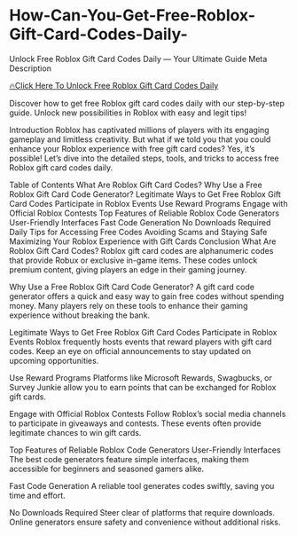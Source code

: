 # How-Can-You-Get-Free-Roblox-Gift-Card-Codes-Daily-

Unlock Free Roblox Gift Card Codes Daily — Your Ultimate Guide
Meta Description

[🔥Click Here To Unlock Free Roblox Gift Card Codes Daily](https://myusoffer.xyz/all-gift-card-2/)

Discover how to get free Roblox gift card codes daily with our step-by-step guide. Unlock new possibilities in Roblox with easy and legit tips!

Introduction
Roblox has captivated millions of players with its engaging gameplay and limitless creativity. But what if we told you that you could enhance your Roblox experience with free gift card codes? Yes, it’s possible! Let’s dive into the detailed steps, tools, and tricks to access free Roblox gift card codes daily.

Table of Contents
What Are Roblox Gift Card Codes?
Why Use a Free Roblox Gift Card Code Generator?
Legitimate Ways to Get Free Roblox Gift Card Codes
Participate in Roblox Events
Use Reward Programs
Engage with Official Roblox Contests
Top Features of Reliable Roblox Code Generators
User-Friendly Interfaces
Fast Code Generation
No Downloads Required
Daily Tips for Accessing Free Codes
Avoiding Scams and Staying Safe
Maximizing Your Roblox Experience with Gift Cards
Conclusion
What Are Roblox Gift Card Codes?
Roblox gift card codes are alphanumeric codes that provide Robux or exclusive in-game items. These codes unlock premium content, giving players an edge in their gaming journey.

Why Use a Free Roblox Gift Card Code Generator?
A gift card code generator offers a quick and easy way to gain free codes without spending money. Many players rely on these tools to enhance their gaming experience without breaking the bank.

Legitimate Ways to Get Free Roblox Gift Card Codes
Participate in Roblox Events
Roblox frequently hosts events that reward players with gift card codes. Keep an eye on official announcements to stay updated on upcoming opportunities.

Use Reward Programs
Platforms like Microsoft Rewards, Swagbucks, or Survey Junkie allow you to earn points that can be exchanged for Roblox gift cards.

Engage with Official Roblox Contests
Follow Roblox’s social media channels to participate in giveaways and contests. These events often provide legitimate chances to win gift cards.

Top Features of Reliable Roblox Code Generators
User-Friendly Interfaces
The best code generators feature simple interfaces, making them accessible for beginners and seasoned gamers alike.

Fast Code Generation
A reliable tool generates codes swiftly, saving you time and effort.

No Downloads Required
Steer clear of platforms that require downloads. Online generators ensure safety and convenience without additional risks.

